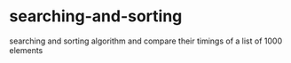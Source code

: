 # searching-and-sorting
searching and sorting algorithm and compare their timings of a list of 1000 elements
